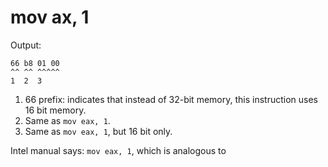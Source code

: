 # mov ax, 1

Output:

    66 b8 01 00
    ^^ ^^ ^^^^^
    1  2  3

1. 66 prefix: indicates that instead of 32-bit memory, this instruction uses 16 bit memory.
2. Same as `mov eax, 1`.
3. Same as `mov eax, 1`, but 16 bit only.

Intel manual says: `mov eax, 1`, which is analogous to 
